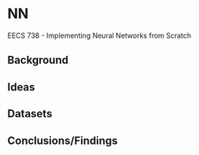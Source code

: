 # NN
EECS 738 - Implementing Neural Networks from Scratch

## Background

## Ideas

## Datasets

## Conclusions/Findings

